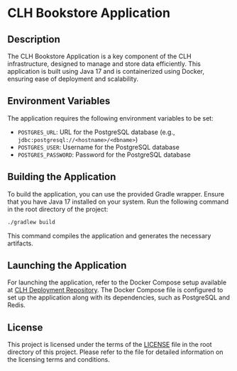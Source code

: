 # CLH Bookstore Application

## Description

The CLH Bookstore Application is a key component of the CLH infrastructure, designed to manage and store data efficiently. This application is built using Java 17 and is containerized using Docker, ensuring ease of deployment and scalability.

## Environment Variables

The application requires the following environment variables to be set:

- `POSTGRES_URL`: URL for the PostgreSQL database (e.g., `jdbc:postgresql://<hostname>/<dbname>`)
- `POSTGRES_USER`: Username for the PostgreSQL database
- `POSTGRES_PASSWORD`: Password for the PostgreSQL database

## Building the Application

To build the application, you can use the provided Gradle wrapper. Ensure that you have Java 17 installed on your system. Run the following command in the root directory of the project:

```bash
./gradlew build
```

This command compiles the application and generates the necessary artifacts.

## Launching the Application

For launching the application, refer to the Docker Compose setup available at [CLH Deployment Repository](https://github.com/comp313-005-team2-w24/clh-deployment). The Docker Compose file is configured to set up the application along with its dependencies, such as PostgreSQL and Redis.

## License

This project is licensed under the terms of the [LICENSE](LICENSE) file in the root directory of this project. Please refer to the file for detailed information on the licensing terms and conditions.
